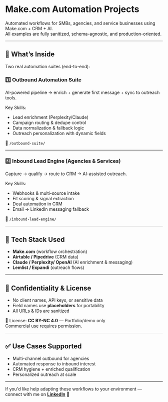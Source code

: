 # Make.com Automation Projects
Automated workflows for SMBs, agencies, and service businesses using Make.com + CRM + AI.  
All examples are fully sanitized, schema-agnostic, and production-oriented.

---

## 🚀 What’s Inside
Two real automation suites (end-to-end):

### 1️⃣ Outbound Automation Suite
AI-powered pipeline → enrich + generate first message + sync to outreach tools.

Key Skills:
- Lead enrichment (Perplexity/Claude)
- Campaign routing & dedupe control
- Data normalization & fallback logic
- Outreach personalization with dynamic fields

📂 `/outbound-suite/`

---

### 2️⃣ Inbound Lead Engine (Agencies & Services)
Capture → qualify → route to CRM → AI-assisted outreach.

Key Skills:
- Webhooks & multi-source intake
- Fit scoring & signal extraction
- Deal automation in CRM
- Email → LinkedIn messaging fallback

📂 `/inbound-lead-engine/`

---

## 🧩 Tech Stack Used
- **Make.com** (workflow orchestration)
- **Airtable / Pipedrive** (CRM data)
- **Claude / Perplexity/ OpenAI** (AI enrichment & messaging)
- **Lemlist / Expandi** (outreach flows)

---

## 🔐 Confidentiality & License
- No client names, API keys, or sensitive data
- Field names use **placeholders** for portability
- All URLs & IDs are sanitized

📄 License: **CC BY-NC 4.0** — Portfolio/demo only  
Commercial use requires permission.

---

## ✅ Use Cases Supported
- Multi-channel outbound for agencies
- Automated response to inbound interest
- CRM hygiene + enriched qualification
- Personalized outreach at scale

---

If you'd like help adapting these workflows to your environment —  
connect with me on **[LinkedIn](https://www.linkedin.com/in/priyajaintech/)** 🚀
